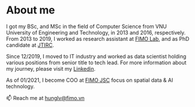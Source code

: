 # About me
I got my BSc, and MSc in the field of Computer Science from VNU University of Engineering and Technology, in 2013 and 2016, respectively. From 2013 to 2019, I worked as research assistant at [FIMO Lab](https://fimo.edu.vn/), and as PhD candidate at [JTIRC](http://jtirc.uet.vnu.edu.vn/). 

Since 12/2019, I moved to IT industry and worked as data scientist holding various positions from senior title to tech lead. For more information about my journey, please visit my [Linkedin](https://www.linkedin.com/in/hunglv/).

As of 01/2021, I become COO at [FIMO JSC](https://fimo.vn) focus on spatial data & AI technology.

📫 Reach me at hunglv@fimo.vn
